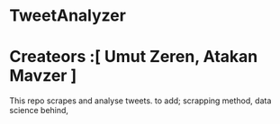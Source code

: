 # TweetAnalyzer
# Createors :[ Umut Zeren, Atakan Mavzer ]
This repo scrapes and analyse tweets.
to add; scrapping method, data science behind, 

